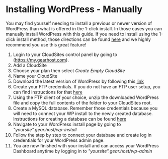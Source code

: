 Installing WordPress - Manually
==================


You may find yourself needing to install a previous or newer version of WordPress than what is offered in the 1-click install. In those cases you can manually install WordPress with this guide. If you need to install using the 1-click install method, those directions can be found [here](https://here.com) and we highly recommend you use this great feature!

 1. Login to your CloudSites control panel by going to
    (https://my.gearhost.com). 
 2.  Add a CloudSite
 3. Choose your plan then select *Create Empty CloudSite*
 4. Name your CloudSite
 5. Download the latest version of WordPress by following this [link](https://wordpress.org/download/)
 6. Create your FTP credentials. If you do not have an FTP user setup, you can find instructions for that [here](https://my.gearhost.com)
 7. Using the FTP client of your choice, unzip the downloaded WordPress file and copy the full contents of the folder to your CloudSites root.
 8. Create a MySQL database. Remember those credentials because you will need to connect your WP install to the newly created database. Instructions for creating a database can be found [here](https://my.gearhost.com)
 9. Navigate to your WordPress install page by going to *"yoursite".gear.host/wp-install*
 10. Follow the step by step to connect your database and create log in credentials for your WordPress admin page.
 11. You are now finished with your install and can access your WordPress Dashboard anytime by logging in to *"yoursite".gear.host/wp-admin*
